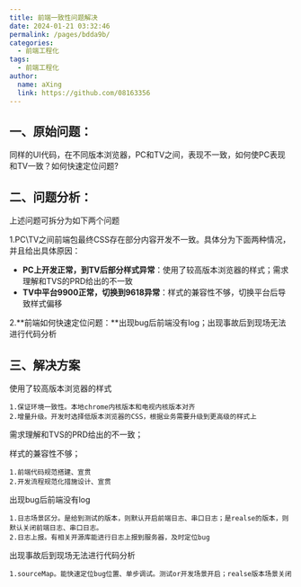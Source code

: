 ```yaml
---
title: 前端一致性问题解决
date: 2024-01-21 03:32:46
permalink: /pages/bdda9b/
categories:
  - 前端工程化
tags:
  - 前端工程化
author: 
  name: aXing
  link: https://github.com/08163356
---
```

## 一、原始问题：

同样的UI代码，在不同版本浏览器，PC和TV之间，表现不一致，如何使PC表现和TV一致？如何快速定位问题?

## 二、问题分析：

上述问题可拆分为如下两个问题

1.PC\TV之间前端包最终CSS存在部分内容开发不一致。具体分为下面两种情况，并且给出具体原因：

- **PC上开发正常，到TV后部分样式异常**：使用了较高版本浏览器的样式；需求理解和TVS的PRD给出的不一致
- **TV中平台9900正常，切换到9618异常**：样式的兼容性不够，切换平台后导致样式偏移

2.**前端如何快速定位问题：**出现bug后前端没有log；出现事故后到现场无法进行代码分析

## 三、解决方案

使用了较高版本浏览器的样式

```
1.保证环境一致性。本地chrome内核版本和电视内核版本对齐
2.增量升级。开发时选择低版本浏览器的CSS，根据业务需要升级到更高级的样式上
```

需求理解和TVS的PRD给出的不一致；

样式的兼容性不够；

```
1.前端代码规范搭建、宣贯
2.开发流程规范化措施设计、宣贯
```

出现bug后前端没有log

```
1.日志场景区分。是给到测试的版本，则默认开启前端日志、串口日志；是realse的版本，则默认关闭前端日志、串口日志。
2.日志上报。有相关开源库能进行日志上报到服务器，及时定位bug
```

出现事故后到现场无法进行代码分析

```
1.sourceMap。能快速定位bug位置、单步调试。测试or开发场景开启；realse版本场景关闭
```

